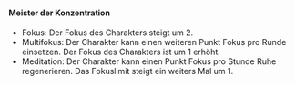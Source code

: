 #### Meister der Konzentration

* Fokus: Der Fokus des Charakters steigt um 2.
* Multifokus: Der Charakter kann einen weiteren Punkt Fokus pro Runde einsetzen. Der Fokus des Charakters ist um 1
erhöht.
* Meditation: Der Charakter kann einen Punkt Fokus pro Stunde Ruhe regenerieren. Das Fokuslimit steigt ein
weiters Mal um 1.
